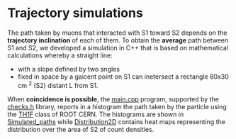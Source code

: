 # Trajectory simulations 

The path taken by muons that interacted with S1 toward S2 depends on the **trajectory inclination** of each of them.
To obtain the **average** path between S1 and S2, we developed a simulation in C++ that is based on mathematical calculations whereby a straight line:
- with a slope defined by two angles
- fixed in space by a gaicent point on S1
can inetersect a rectangle 80x30 cm <sup>2</sup> (S2) distant L from S1.

When **coincidence is possible**, the [main.cpp](/Trajectory_simulation/main.cpp) program, supported by the [checks.h](//Trajectory_simulation/checks.h) library, reports in a histogram the path taken by the particle using the [TH1F](https://root.cern.ch/doc/master/classTH1F.html) class of ROOT CERN. The histograms are shown in [Simulated_paths](/Trajectory_simulation/Graphs/Simulated_paths) while [Distribution2D](/Trajectory_simulation/Graphs/Distribution2D) contains heat maps representing the distribution over the area of S2 of count densities. 


